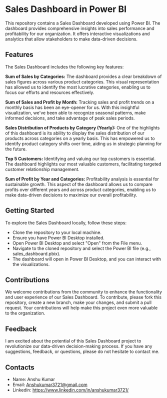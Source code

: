 # Sales Dashboard in Power BI

This repository contains a Sales Dashboard developed using Power BI. The dashboard provides comprehensive insights into sales performance and profitability for our organization. It offers interactive visualizations and analytics that allow stakeholders to make data-driven decisions.

## Features

The Sales Dashboard includes the following key features:

**Sum of Sales by Categories:** The dashboard provides a clear breakdown of sales figures across various product categories. This visual representation has allowed us to identify the most lucrative categories, enabling us to focus our efforts and resources effectively.


**Sum of Sales and Profit by Month:** Tracking sales and profit trends on a monthly basis has been an eye-opener for us. With this insightful visualization, we've been able to recognize seasonal patterns, make informed decisions, and take advantage of peak sales periods.


**Sales Distribution of Products by Category (Yearly):** One of the highlights of this dashboard is its ability to display the sales distribution of our products across categories on a yearly basis. This has empowered us to identify product category shifts over time, aiding us in strategic planning for the future.

**Top 5 Customers:** Identifying and valuing our top customers is essential. The dashboard highlights our most valuable customers, facilitating targeted customer relationship management.

**Sum of Profit by Year and Categories:** Profitability analysis is essential for sustainable growth. This aspect of the dashboard allows us to compare profits over different years and across product categories, enabling us to make data-driven decisions to maximize our overall profitability.

## Getting Started

To explore the Sales Dashboard locally, follow these steps:

- Clone the repository to your local machine.
- Ensure you have Power BI Desktop installed.
- Open Power BI Desktop and select "Open" from the File menu.
- Navigate to the cloned repository and select the Power BI file (e.g., sales_dashboard.pbix).
- The dashboard will open in Power BI Desktop, and you can interact with the visualizations.
## Contributions

We welcome contributions from the community to enhance the functionality and user experience of our Sales Dashboard. To contribute, please fork this repository, create a new branch, make your changes, and submit a pull request. Your contributions will help make this project even more valuable to the organization.


## Feedback

I am  excited about the potential of this Sales Dashboard project to revolutionize our data-driven decision-making process. If you have any suggestions, feedback, or questions, please do not hesitate to contact me.


## Contacts
- Name: Anshu Kumar 
- Email: Anshukumar3721@gmail.com
- Linkedin: https://www.linkedin.com/in/anshukumar3721/



